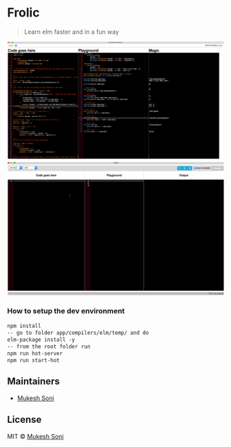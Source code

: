 # Frolic

> Learn elm faster and in a fun way

![Elm rope implemented using frolic](images/elm-rope-in-elm-playground.png)
![Elm counter pairs from elm-architechture examples](images/elm-playground-desktop-counter-pairs.gif)

### How to setup the dev environment

```
npm install
-- go to folder app/compilers/elm/temp/ and do
elm-package install -y
-- from the root folder run
npm run hot-server
npm run start-hot
```

## Maintainers

- [Mukesh Soni](https://github.com/mukeshsoni)

## License
MIT © [Mukesh Soni](https://github.com/mukeshsoni)
